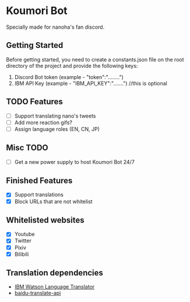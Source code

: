 # Koumori Bot

Specially made for nanoha's fan discord.

## Getting Started

Before getting started, you need to create a constants.json file on the root directory of the project and provide the following keys:

1. Discord Bot token (example - "token":"........")
2. IBM API Key (example - "IBM_API_KEY":".......") //this is optional

## TODO Features
- [ ] Support translating nano's tweets
- [ ] Add more reaction gifs?
- [ ] Assign language roles (EN, CN, JP)

## Misc TODO
- [ ] Get a new power supply to host Koumori Bot 24/7

## Finished Features
- [X] Support translations
- [X] Block URLs that are not whitelist

## Whitelisted websites
- [X] Youtube
- [X] Twitter
- [X] Pixiv
- [X] Bilibili

## Translation dependencies

* [IBM Watson Language Translator](https://www.ibm.com/cloud/watson-language-translator)
* [baidu-translate-api](https://github.com/TimLuo465/baidu-translate-api)
